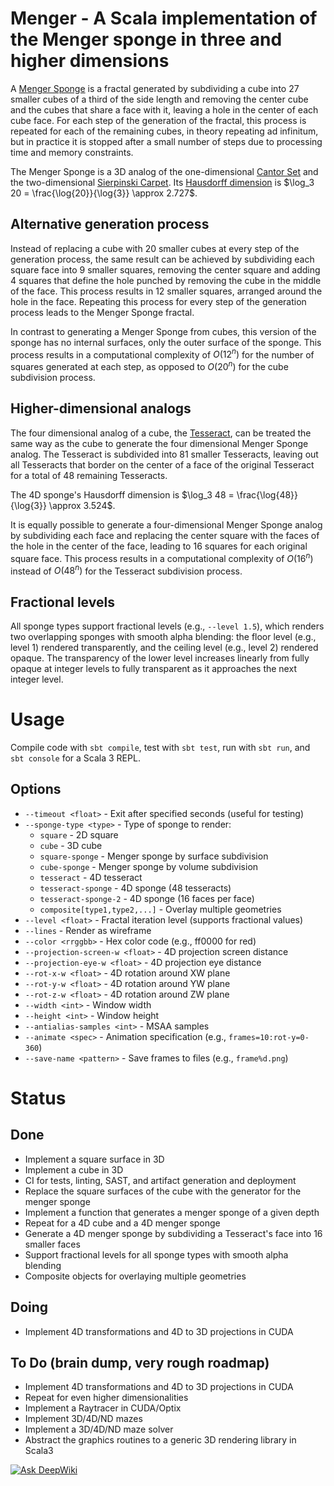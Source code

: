 # Menger - A Scala implementation of the Menger sponge in three and higher dimensions

A [Menger Sponge](https://en.wikipedia.org/wiki/Menger_sponge) is a fractal generated by subdividing
a cube into 27 smaller cubes of a third of the side length and removing the center cube and the 
cubes that share a face with it, leaving a hole in the center of each cube face. For each step of 
the generation of the fractal, this process is repeated for each of the remaining cubes, in theory 
repeating ad infinitum, but in practice it is stopped after a small number of steps due to 
processing time and memory constraints. 

The Menger Sponge is a 3D analog of the one-dimensional 
[Cantor Set](https://en.wikipedia.org/wiki/Cantor_set) and the two-dimensional 
[Sierpinski Carpet](https://en.wikipedia.org/wiki/Sierpinski_carpet). Its 
[Hausdorff dimension](https://en.wikipedia.org/wiki/Hausdorff_dimension) is 
$\log_3 20 = \frac{\log{20}}{\log{3}} \approx 2.727$.

## Alternative generation process

Instead of replacing a cube with 20 smaller cubes at every step of the generation process, the same
result can be achieved by subdividing each square face into 9 smaller squares, removing the center 
square and adding 4 squares that define the hole punched by removing the cube in the middle of the 
face. This process results in 12 smaller squares, arranged around the hole in the face. Repeating 
this process for every step of the generation process leads to the Menger Sponge fractal.

In contrast to generating a Menger Sponge from cubes, this version of the sponge has no internal 
surfaces, only the outer surface of the sponge. This process results in a computational complexity 
of $O(12^n)$ for the number of squares generated at each step, as opposed to $O(20^n)$ for the cube 
subdivision process.

## Higher-dimensional analogs

The four dimensional analog of a cube, the [Tesseract](https://en.wikipedia.org/wiki/Tesseract), can 
be treated the same way as the cube to generate the four dimensional Menger Sponge analog. The 
Tesseract is subdivided into 81 smaller Tesseracts, leaving out all Tesseracts that border on the 
center of a face of the original Tesseract for a total of 48 remaining Tesseracts.

The 4D sponge's Hausdorff dimension is $\log_3 48 = \frac{\log{48}}{\log{3}} \approx 3.524$.

It is equally possible to generate a four-dimensional Menger Sponge analog by subdividing each face
and replacing the center square with the faces of the hole in the center of the face, leading to 16
squares for each original square face. This process results in a computational complexity of
$O(16^n)$ instead of $O(48^n)$ for the Tesseract subdivision process.

## Fractional levels

All sponge types support fractional levels (e.g., `--level 1.5`), which renders two overlapping
sponges with smooth alpha blending: the floor level (e.g., level 1) rendered transparently, and the
ceiling level (e.g., level 2) rendered opaque. The transparency of the lower level increases linearly
from fully opaque at integer levels to fully transparent as it approaches the next integer level.


# Usage

Compile code with `sbt compile`, test with `sbt test`, run with `sbt run`, and `sbt console`
for a Scala 3 REPL.

## Options
- `--timeout <float>` - Exit after specified seconds (useful for testing)
- `--sponge-type <type>` - Type of sponge to render:
  - `square` - 2D square
  - `cube` - 3D cube
  - `square-sponge` - Menger sponge by surface subdivision
  - `cube-sponge` - Menger sponge by volume subdivision
  - `tesseract` - 4D tesseract
  - `tesseract-sponge` - 4D sponge (48 tesseracts)
  - `tesseract-sponge-2` - 4D sponge (16 faces per face)
  - `composite[type1,type2,...]` - Overlay multiple geometries
- `--level <float>` - Fractal iteration level (supports fractional values)
- `--lines` - Render as wireframe
- `--color <rrggbb>` - Hex color code (e.g., ff0000 for red)
- `--projection-screen-w <float>` - 4D projection screen distance
- `--projection-eye-w <float>` - 4D projection eye distance
- `--rot-x-w <float>` - 4D rotation around XW plane
- `--rot-y-w <float>` - 4D rotation around YW plane
- `--rot-z-w <float>` - 4D rotation around ZW plane
- `--width <int>` - Window width
- `--height <int>` - Window height
- `--antialias-samples <int>` - MSAA samples
- `--animate <spec>` - Animation specification (e.g., `frames=10:rot-y=0-360`)
- `--save-name <pattern>` - Save frames to files (e.g., `frame%d.png`)


# Status
## Done
- Implement a square surface in 3D
- Implement a cube in 3D
- CI for tests, linting, SAST, and artifact generation and deployment
- Replace the square surfaces of the cube with the generator for the menger sponge
- Implement a function that generates a menger sponge of a given depth
- Repeat for a 4D cube and a 4D menger sponge
- Generate a 4D menger sponge by subdividing a Tesseract's face into 16 smaller faces
- Support fractional levels for all sponge types with smooth alpha blending
- Composite objects for overlaying multiple geometries

## Doing
- Implement 4D transformations and 4D to 3D projections in CUDA

## To Do (brain dump, very rough roadmap)
- Implement 4D transformations and 4D to 3D projections in CUDA
- Repeat for even higher dimensionalities
- Implement a Raytracer in CUDA/Optix
- Implement 3D/4D/ND mazes
- Implement a 3D/4D/ND maze solver
- Abstract the graphics routines to a generic 3D rendering library in Scala3
  

[![Ask DeepWiki](https://deepwiki.com/badge.svg)](https://deepwiki.com/lene/menger)
